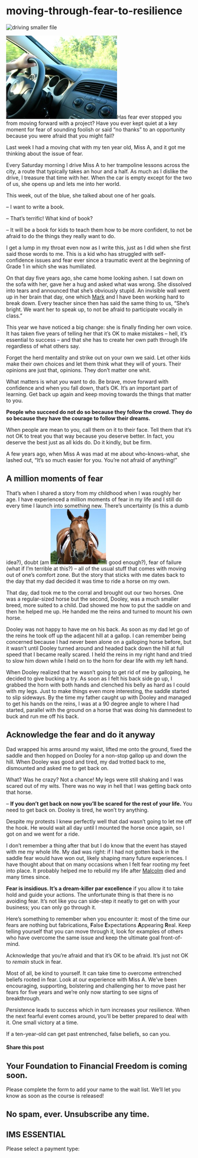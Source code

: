 # moving-through-fear-to-resilience
![driving smaller file](https://yourfinanciallaunchpad.com/wp-content/uploads/elementor/thumbs/driving-smaller-file-qdc6crp5rpm0nhkoedao3cjvtinp6cfqlffsh68byg.jpg "driving smaller file")

[![driving smaller file](attachments/driving-smaller-file-300x225.jpg)](http://yflmainprod.wpengine.com/wp-content/uploads/2014/10/driving-smaller-file.jpg)Has fear ever stopped you from moving forward with a project? Have you ever kept quiet at a key moment for fear of sounding foolish or said “no thanks” to an opportunity because you were afraid that you might fail?

Last week I had a moving chat with my ten year old, Miss A, and it got me thinking about the issue of fear.

Every Saturday morning I drive Miss A to her trampoline lessons across the city, a route that typically takes an hour and a half. As much as I dislike the drive, I treasure that time with her. When the car is empty except for the two of us, she opens up and lets me into her world.

This week, out of the blue, she talked about one of her goals.

– I want to write a book.

– That’s terrific! What kind of book?

– It will be a book for kids to teach them how to be more confident, to not be afraid to do the things they really want to do.

I get a lump in my throat even now as I write this, just as I did when she first said those words to me. This is a kid who has struggled with self-confidence issues and fear ever since a traumatic event at the beginning of Grade 1 in which she was humiliated.

On that day five years ago, she came home looking ashen. I sat down on the sofa with her, gave her a hug and asked what was wrong. She dissolved into tears and announced that she’s obviously stupid. An invisible wall went up in her brain that day, one which [Mark](https://yflmainprod.wpengine.com/2012/05/my-story-part-ii/) and I have been working hard to break down. Every teacher since then has said the same thing to us, “She’s bright. We want her to speak up, to not be afraid to participate vocally in class.”

This year we have noticed a big change: she is finally finding her own voice. It has taken five years of telling her that it’s OK to make mistakes – hell, it’s essential to success – and that she has to create her own path through life regardless of what others say.

Forget the herd mentality and strike out on your own we said. Let other kids make their own choices and let them think what they will of yours. Their opinions are just that, opinions. They don’t matter one whit.

What matters is what *you* want to do. Be brave, move forward with confidence and when you fall down, that’s OK. It’s an important part of learning. Get back up again and keep moving towards the things that matter to you.

**People who succeed do not do so because they follow the crowd. They do so because they have the courage to follow their dreams.**

When people are mean to you, call them on it to their face. Tell them that it’s not OK to treat you that way because you deserve better. In fact, you deserve the best just as all kids do. Do it kindly, but be firm.

A few years ago, when Miss A was mad at me about who-knows-what, she lashed out, “It’s so much easier for you. You’re not afraid of anything!”

## A million moments of fear

That’s when I shared a story from my childhood when I was roughly her age. I have experienced a million moments of fear in my life and I still do every time I launch into something new. There’s uncertainty (is this a dumb idea?), doubt (am [![horse](attachments/horse-150x150.jpg)](http://yflmainprod.wpengine.com/wp-content/uploads/2014/10/horse.jpg)I good enough?), fear of failure (what if I’m terrible at this?) – all of the usual stuff that comes with moving out of one’s comfort zone. But the story that sticks with me dates back to the day that my dad decided it was time to ride a horse on my own.

That day, dad took me to the corral and brought out our two horses. One was a regular-sized horse but the second, Dooley, was a much smaller breed, more suited to a child. Dad showed me how to put the saddle on and then he helped me up. He handed me the reins and turned to mount his own horse.

Dooley was not happy to have me on his back. As soon as my dad let go of the reins he took off up the adjacent hill at a gallop. I can remember being concerned because I had never been alone on a galloping horse before, but it wasn’t until Dooley turned around and headed back down the hill at full speed that I became really scared. I held the reins in my right hand and tried to slow him down while I held on to the horn for dear life with my left hand.

When Dooley realized that he wasn’t going to get rid of me by galloping, he decided to give bucking a try. As soon as I felt his back side go up, I grabbed the horn with both hands and clenched his belly as hard as I could with my legs. Just to make things even more interesting, the saddle started to slip sideways. By the time my father caught up with Dooley and managed to get his hands on the reins, I was at a 90 degree angle to where I had started, parallel with the ground on a horse that was doing his damnedest to buck and run me off his back.

## Acknowledge the fear and do it anyway

Dad wrapped his arms around my waist, lifted me onto the ground, fixed the saddle and then hopped on Dooley for a non-stop gallop up and down the hill. When Dooley was good and tired, my dad trotted back to me, dismounted and asked me to get back on.

What? Was he crazy? Not a chance! My legs were still shaking and I was scared out of my wits. There was no way in hell that I was getting back onto that horse.

– **If you don’t get back on now you’ll be scared for the rest of your life.** You need to get back on. Dooley is tired, he won’t try anything.

Despite my protests I knew perfectly well that dad wasn’t going to let me off the hook. He would wait all day until I mounted the horse once again, so I got on and we went for a ride.

I don’t remember a thing after that but I do know that the event has stayed with me my whole life. My dad was right: if I had not gotten back in the saddle fear would have won out, likely shaping many future experiences. I have thought about that on many occasions when I felt fear rooting my feet into place. It probably helped me to rebuild my life after [Malcolm](https://yflmainprod.wpengine.com/2012/05/my-story-part-i/) died and many times since.

**Fear is insidious. It’s a dream-killer par excellence** if you allow it to take hold and guide your actions. The unfortunate thing is that there is no avoiding fear. It’s not like you can side-step it neatly to get on with your business; you can only go through it.

Here’s something to remember when you encounter it: most of the time our fears are nothing but fabrications, **F**alse **E**xpectations **A**ppearing **R**eal. Keep telling yourself that you can move through it, look for examples of others who have overcome the same issue and keep the ultimate goal front-of-mind.

Acknowledge that you’re afraid and that it’s OK to be afraid. It’s just not OK to *remain* stuck in fear.

Most of all, be kind to yourself. It can take time to overcome entrenched beliefs rooted in fear. Look at our experience with Miss A. We’ve been encouraging, supporting, bolstering and challenging her to move past her fears for five years and we’re only now starting to see signs of breakthrough.

Persistence leads to success which in turn increases your resilience. When the next fearful event comes around, you’ll be better prepared to deal with it. One small victory at a time.

If a ten-year-old can get past entrenched, false beliefs, so can you.

#### Share this post

## Your Foundation to Financial Freedom is coming soon.

Please complete the form to add your name to the wait list. We’ll let you know as soon as the course is released!

## No spam, ever. Unsubscribe any time.

## IMS ESSENTIAL

Please select a payment type: